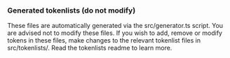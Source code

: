 ### Generated tokenlists (do not modify)

These files are automatically generated via the src/generator.ts script. You are
advised not to modify these files. If you wish to add, remove or modify tokens
in these files, make changes to the relevant tokenlist files in
src/tokenlists/<your-tokenlist>. Read the tokenlists readme to learn more.
